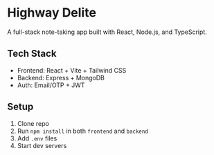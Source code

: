 # Highway Delite

A full-stack note-taking app built with React, Node.js, and TypeScript.

## Tech Stack
- Frontend: React + Vite + Tailwind CSS
- Backend: Express + MongoDB
- Auth: Email/OTP + JWT

## Setup
1. Clone repo
2. Run `npm install` in both `frontend` and `backend`
3. Add `.env` files
4. Start dev servers
